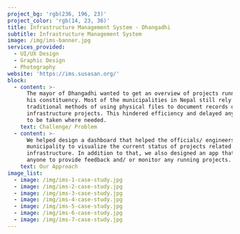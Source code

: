```yaml
---
project_bg: 'rgb(236, 196, 23)'
project_color: 'rgb(14, 23, 36)'
title: Infrastructure Management System - Dhangadhi
subtitle: Infrastructure Management System
image: /img/ims-banner.jpg
services_provided:
  - UI/UX Design
  - Graphic Design
  - Photography
website: 'https://ims.susasan.org/'
block:
  - content: >-
      The mayor of Dhangadhi wanted to get an overview of projects running in
      his constituency. Most of the municipalities in Nepal still rely on
      traditional methods of using physical files to document records of
      infrastructure projects. This hindered efficiency and delayed any action
      to be taken where needed.
    text: Challenge/ Problem
  - content: >-
      We helped design a dashboard that helped the officials/ engineers at the
      municipality to visualize the current status of projects related to
      infrastructure. In addition to that, we also designed an app that allowed
      anyone to provide feedback and/ or monitor any running projects.
    text: Our Approach
image_list:
  - image: /img/ims-1-case-study.jpg
  - image: /img/ims-2-case-study.jpg
  - image: /img/ims-3-case-study.jpg
  - image: /img/ims-4-case-study.jpg
  - image: /img/ims-5-case-study.jpg
  - image: /img/ims-6-case-study.jpg
  - image: /img/ims-7-case-study.jpg
---
```


